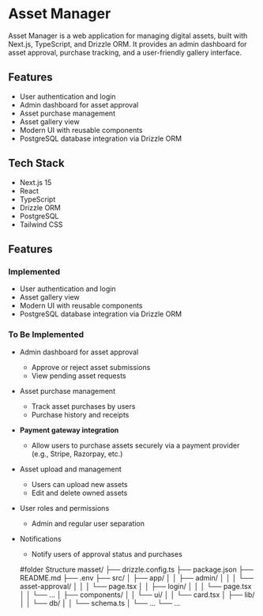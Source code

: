 # Asset Manager

Asset Manager is a web application for managing digital assets, built with Next.js, TypeScript, and Drizzle ORM. It provides an admin dashboard for asset approval, purchase tracking, and a user-friendly gallery interface.

## Features
- User authentication and login
- Admin dashboard for asset approval
- Asset purchase management
- Asset gallery view
- Modern UI with reusable components
- PostgreSQL database integration via Drizzle ORM

## Tech Stack
- Next.js 15
- React
- TypeScript
- Drizzle ORM
- PostgreSQL
- Tailwind CSS

## Features

### Implemented
- User authentication and login
- Asset gallery view
- Modern UI with reusable components
- PostgreSQL database integration via Drizzle ORM

### To Be Implemented
- Admin dashboard for asset approval
  - Approve or reject asset submissions
  - View pending asset requests
- Asset purchase management
  - Track asset purchases by users
  - Purchase history and receipts
- **Payment gateway integration**
  - Allow users to purchase assets securely via a payment provider (e.g., Stripe, Razorpay, etc.)
- Asset upload and management
  - Users can upload new assets
  - Edit and delete owned assets
- User roles and permissions
  - Admin and regular user separation
- Notifications
  - Notify users of approval status and purchases

  #folder Structure
masset/ ├── drizzle.config.ts ├── package.json ├── README.md ├── .env ├── src/ │ ├── app/ │ │ ├── admin/ │ │ │ └── asset-approval/ │ │ │ └── page.tsx │ │ ├── login/ │ │ │ └── page.tsx │ │ └── ... │ ├── components/ │ │ └── ui/ │ │ └── card.tsx │ ├── lib/ │ │ └── db/ │ │ └── schema.ts │ └── ... └── ...